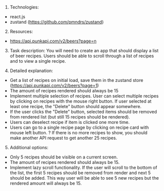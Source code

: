 1. Technologies: 
* react.js 
*  zustand (https://github.com/pmndrs/zustand) 

2. Resources: 
*  https://api.punkapi.com/v2/beers?page=n 

3. Task description: 
You will need to create an app that should display a list of beer recipes. Users should be able to scroll through a list of recipes and to view a single recipe. 

4. Detailed explanation: 
*  Get a list of recipes on initial load, save them in the zustand store 
(https://api.punkapi.com/v2/beers?page=1) 
* The amount of recipes rendered should always be 15 
* Implement multiple selection of recipes. User can select multiple recipes by clicking on recipes with the mouse right button. If user selected at least one recipe, the "Delete" button should appear somewhere. 
* If the user clicks the "Delete" button, selected items should be removed from rendered list (but still 15 recipes should be rendered). 
* Users can deselect recipe if item is clicked one more time. 
* Users can go to a single recipe page by clicking on recipe card with mouse left button. ? If there is no more recipes to show, you should make another API request to get another 25 recipes. 

5. Additional options: 
* Only 5 recipes should be visible on a current screen. 
* The amount of recipes rendered should always be 15. 
* Implement lazy scroll functionality. If the user will scroll to the bottom of the list, the first 5 recipes should be removed from render and next 5 should be added. This way user will be able to see 5 new recipes but the rendered amount will always be 15.